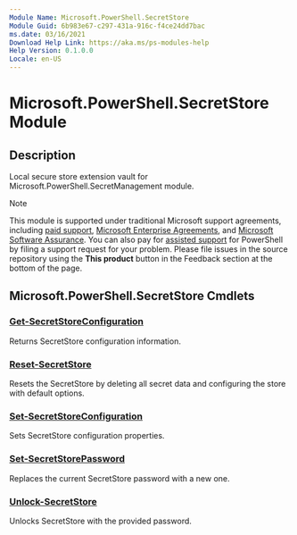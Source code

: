 ```yaml
---
Module Name: Microsoft.PowerShell.SecretStore
Module Guid: 6b983e67-c297-431a-916c-f4ce24dd7bac
ms.date: 03/16/2021
Download Help Link: https://aka.ms/ps-modules-help
Help Version: 0.1.0.0
Locale: en-US
---
```


# Microsoft.PowerShell.SecretStore Module

## Description
Local secure store extension vault for Microsoft.PowerShell.SecretManagement module.


> [!NOTE]
> This module is supported under traditional Microsoft support agreements, including 
> [paid support](https://support.microsoft.com/hub/4343728/support-for-business),
> [Microsoft Enterprise Agreements](https://www.microsoft.com/licensing/licensing-programs/enterprise?rtc=1&activetab=enterprise-tab%3aprimaryr2),
> and [Microsoft Software Assurance](https://www.microsoft.com/licensing/licensing-programs/software-assurance-default.aspx).
> You can also pay for [assisted support](https://support.microsoft.com/assistedsupportproducts)
> for PowerShell by filing a support request for your problem. Please file issues in the source
> repository using the **This product** button in the Feedback section at the bottom of the page.

## Microsoft.PowerShell.SecretStore Cmdlets

### [Get-SecretStoreConfiguration](Get-SecretStoreConfiguration.md)
Returns SecretStore configuration information.

### [Reset-SecretStore](Reset-SecretStore.md)
Resets the SecretStore by deleting all secret data and configuring the store with default options.

### [Set-SecretStoreConfiguration](Set-SecretStoreConfiguration.md)
Sets SecretStore configuration properties.

### [Set-SecretStorePassword](Set-SecretStorePassword.md)
Replaces the current SecretStore password with a new one.

### [Unlock-SecretStore](Unlock-SecretStore.md)
Unlocks SecretStore with the provided password.

